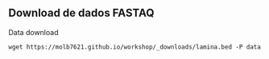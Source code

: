 ## Download de dados FASTAQ

Data download

```shell
wget https://molb7621.github.io/workshop/_downloads/lamina.bed -P data
```

